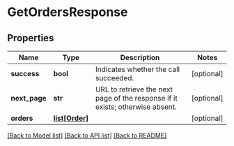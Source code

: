 # GetOrdersResponse

## Properties
Name | Type | Description | Notes
------------ | ------------- | ------------- | -------------
**success** | **bool** | Indicates whether the call succeeded.  | [optional] 
**next_page** | **str** | URL to retrieve the next page of the response if it exists; otherwise absent.  | [optional] 
**orders** | [**list[Order]**](Order.md) |  | [optional] 

[[Back to Model list]](../README.md#documentation-for-models) [[Back to API list]](../README.md#documentation-for-api-endpoints) [[Back to README]](../README.md)


